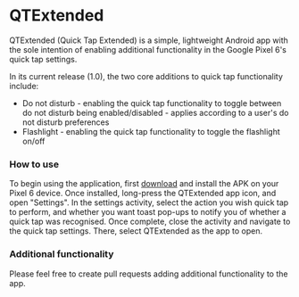 # QTExtended
QTExtended (Quick Tap Extended) is a simple, lightweight Android app with the sole intention of enabling additional functionality in the Google Pixel 6's quick tap settings. 

In its current release (1.0), the two core additions to quick tap functionality include:
- Do not disturb - enabling the quick tap functionality to toggle between do not disturb being enabled/disabled - applies according to a user's do not disturb preferences
- Flashlight - enabling the quick tap functionality to toggle the flashlight on/off

### How to use
To begin using the application, first [download](https://github.com/aidan-nixon/quicktapextended/raw/main/app/release/app-release.apk) and install the APK on your Pixel 6 device. Once installed, long-press the QTExtended app icon, and open "Settings". In the settings activity, select the action you wish quick tap to perform, and whether you want toast pop-ups to notify you of whether a quick tap was recognised. Once complete, close the activity and navigate to the quick tap settings. There, select QTExtended as the app to open.

### Additional functionality
Please feel free to create pull requests adding additional functionality to the app.
